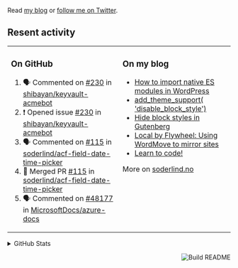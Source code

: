 Read [my blog](https://soderlind.no/) or [follow me on Twitter](https://twitter.com/soderlind).

## Resent activity

<table width="100%" border="0"><tr><td valign="top" width="49%">

### On GitHub

<!--START_SECTION:activity-->
1. 🗣 Commented on [#230](https://github.com/shibayan/keyvault-acmebot/issues/230) in [shibayan/keyvault-acmebot](https://github.com/shibayan/keyvault-acmebot)
2. ❗️ Opened issue [#230](https://github.com/shibayan/keyvault-acmebot/issues/230) in [shibayan/keyvault-acmebot](https://github.com/shibayan/keyvault-acmebot)
3. 🗣 Commented on [#115](https://github.com/soderlind/acf-field-date-time-picker/issues/115) in [soderlind/acf-field-date-time-picker](https://github.com/soderlind/acf-field-date-time-picker)
4. 🎉 Merged PR [#115](https://github.com/soderlind/acf-field-date-time-picker/pull/115) in [soderlind/acf-field-date-time-picker](https://github.com/soderlind/acf-field-date-time-picker)
5. 🗣 Commented on [#48177](https://github.com/MicrosoftDocs/azure-docs/issues/48177) in [MicrosoftDocs/azure-docs](https://github.com/MicrosoftDocs/azure-docs)
<!--END_SECTION:activity-->

</td><td valign="top" width="49%">

### On my blog

<!-- BLOG:START -->
- [How to import native ES modules in WordPress](https://soderlind.no/how-to-import-native-es-modules-in-wordpress/)
- [add_theme_support( 'disable_block_style')](https://soderlind.no/add-theme-support-disable-block-style/)
- [Hide block styles in Gutenberg](https://soderlind.no/hide-block-styles-in-gutenberg/)
- [Local by Flywheel: Using WordMove to mirror sites](https://soderlind.no/local-by-flywheel-using-wordmove-to-mirror-sites/)
- [Learn to code!](https://soderlind.no/learn-to-code/)
<!-- BLOG:END -->

More on [soderlind.no](https://soderlind.no/)
</td></tr></table>

<details>
  <summary>GitHub Stats</summary>

  <img align="left" alt="Soderlind's GitHub Stats" src="https://github-readme-stats-d1emiyjuh.vercel.app/api?username=soderlind&show_icons=true&hide_border=true&count_private=true" />
  <img align="left" alt="Soderlind's Languages Stats" src="https://github-readme-stats-d1emiyjuh.vercel.app/api/top-langs/?username=soderlind" />

</details>

<a href="https://github.com/soderlind/soderlind/actions"><img src="https://github.com/soderlind/soderlind/workflows/Build%20README/badge.svg" align="right" alt="Build README"></a>

